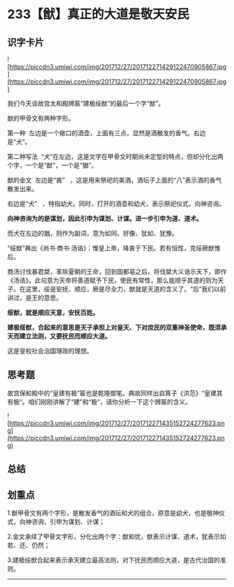 # 233【猷】真正的大道是敬天安民

## 识字卡片

![https://piccdn3.umiwi.com/img/201712/27/201712271429122470905867.jpg](https://piccdn3.umiwi.com/img/201712/27/201712271429122470905867.jpg)

我们今天谈故宫太和殿牌匾“建极绥猷”的最后一个字“猷”。

猷的甲骨文有两种字形。

第一种  左边是一个敞口的酒壶，上面有三点，显然是酒散发的香气。右边是“犬”。

第二种写法  “犬”在左边，这是文字在甲骨文时期尚未定型的特点，但却分化出两个字，一个是“猷”，一个是“猶”。

猷的金文  左边是“酋”   ，这是用来祭祀的美酒，酒坛子上面的“八”表示酒的香气散发出来。

右边是“犬”   ，特指幼犬。同时，打开的酒壶和幼犬，表示祭祀仪式，向神咨询。

 **向神咨询为的是谋划，因此引申为谋划、计谋。进一步引申为道、道术。**

而犬在左边的猶，则作为副词，意为如同、好像、犹如、犹豫。

“绥猷”典出《尚书·商书·汤诰》：惟皇上帝，降衷于下民。若有恒性，克绥厥猷惟后。

商汤讨伐暴君桀，革除夏朝的王命，回到国都亳之后，将伐桀大义诰示天下，即作《汤诰》。此句意为天帝将善道赋予下民，使民有常性，那么能顺乎其道的则为天子。在这里，绥是安抚、顺应，厥是尽全力，猷就是天道的含义了。“后”我们以前讲过，是王的意思。

 **绥猷，就是顺应天意，安抚百姓。**

 **建极绥猷，合起来的意思是天子承担上对皇天、下对庶民的双重神圣使命，既须承天而建立法则，又要抚民而顺应大道。**

这是皇权社会治国理政的理想。

## 思考题

故宫保和殿中的“皇建有极”匾也是乾隆御笔。典故同样出自箕子《洪范》“皇建其有极”。咱们刚刚讲解了“建”和“极”，请你分析一下这个牌匾的含义。

![https://piccdn3.umiwi.com/img/201712/27/201712271435152724277623.png](https://piccdn3.umiwi.com/img/201712/27/201712271435152724277623.png)

## 总结

## 划重点

1.猷甲骨文有两个字形，是散发香气的酒坛和犬的组合，原意是幼犬，也是敬神仪式，向神咨询，引申为谋划、计谋；

2.金文承续了甲骨文字形，分化出两个字：猷和忧，猷表示计谋、道术，犹表示如若、还、仍然；

3.建极绥猷合起来表示承天建立最高法则，对下抚民而顺应大道，是古代治国的准则。


---
